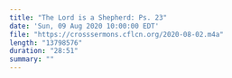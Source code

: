 ```yaml
---
title: "The Lord is a Shepherd: Ps. 23"
date: 'Sun, 09 Aug 2020 10:00:00 EDT'
file: "https://crosssermons.cflcn.org/2020-08-02.m4a"
length: "13798576"
duration: "28:51"
summary: ""
---
```

